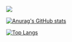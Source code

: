 ![‎ ](https://github-readme-tech-stack.vercel.app/api/cards?title=%E2%80%8E%20&align=center&lineCount=1&theme=catppuccin_macchiato&gap=6&bg=%2324273a&badge=%231e2030&border=%236e738d&titleColor=%238bd5ca&line1=javascript,javascript,F0DB4F;typescript,typescript,007acc;go,golang,00ADD8;svelte,svelte,EB5027;)
  
  
  
[![Anurag's GitHub stats](https://github-readme-stats.vercel.app/api?username=nekoify&bg_color=24273a&text_color=cad3f5&icon_color=c6a0f6&title_color=8bd5ca&show_icons=true&include_all_commits=true&show_icons=true)](https://github.com/anuraghazra/github-readme-stats)
  
[![Top Langs](https://github-readme-stats.vercel.app/api/top-langs/?username=nekoify&layout=compact&bg_color=24273a&text_color=cad3f5&icon_color=c6a0f6&title_color=8bd5ca)](https://github.com/anuraghazra/github-readme-stats)

